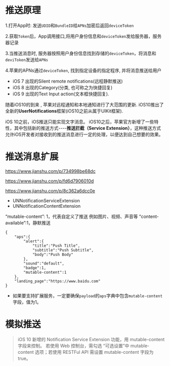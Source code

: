 

# 推送原理

1.打开App时: 发送`UDID`和`BundleID`给`APNs`加密后返回`deviceToken`

2.获取`Token`后，App调用接口,将用户身份信息和`deviceToken`发给服务器，服务器记录

3.当推送消息时, 服务器按照用户身份信息找到存储的`deviceToken`，将消息和`deviToken`发送给`APNs`

4.苹果的APNs通过`deviceToken`, 找到指定设备的指定程序, 并将消息推送给用户







- iOS 7 出现的Silent remote notifications(远程静默推送)
- iOS 8 出现的Category(分类, 也可称之为快捷回复)
- iOS 9 出现的Text Input action(文本框快捷回复).

随着iOS10的到来 , 苹果对远程通知和本地通知进行了大范围的更新.
iOS10推出了全新的**UserNotifications**框架(iOS10之前从属于UIKit框架).



iOS 10之前，iOS推送只能实现文字消息。
iOS10之后，苹果官方新增了一些特性，其中包括新的推送方式----**推送拦截（Service Extension）**，这种推送方式允许iOS开发者对接收到的推送消息进行一定的处理，以便达到自己想要的效果。



# 推送消息扩展

https://www.jianshu.com/p/734998be68dc

https://www.jianshu.com/p/fd6d7906010d

https://www.jianshu.com/p/8c362a6dcc0e

- UNNotificationServiceExtension
- UNNotificationContentExtension







“mutable-content”: 1，代表自定义了推送 例如图片、视频、声音等
“content-available”:1，静默推送



```
{
    "aps":{
        "alert":{
            "title":"Push Title",
            "subtitle":"Push Subtitle",
            "body":"Push Body"
        },
        "sound":"default",
        "badge":1,
        "mutable-content":1
    },
    "landing_page":"https://www.baidu.com"
}
```

* 如果要支持扩展服务，一定要确保`payload`的`aps`字典中包含`mutable-content`字段，值为1。







# 模拟推送

> iOS 10 新增的 Notification Service Extension 功能，用 mutable-content 字段来控制。
> 若使用 Web 控制台，需勾选 “可选设置”中 mutable-content 选项；若使用 RESTFul API 需设置 mutable-content 字段为 true。





